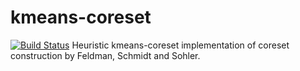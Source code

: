 kmeans-coreset
======================================================
[![Build Status](https://travis-ci.org/lpradel/kmeans-coreset.svg?branch=master)](https://travis-ci.org/lpradel/kmeans-coreset)
Heuristic kmeans-coreset implementation of coreset construction by Feldman, Schmidt and Sohler.

